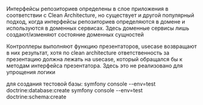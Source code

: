 

Интерфейсы репозиториев определены в слое приложения в соответствии с Clean Architecture, но существует и другой популярный подход, 
когда интерфейсы репозиториев определяются в домене и используются в доменных сервисах. Здесь доменные сервисы 
лишь создают/изменяют состояние доменных сущностей

Контроллеры выполняют функцию презентаторов, usecase возвращают в них результат, 
хотя по clean architecture ответственность за презентацию должна лежать на usecase, который обращался бы к методам
интерфейса презентатора. Здесь это не реализовано для упрощения логики

для создания тестовой базы:
symfony console --env=test doctrine:database:create
symfony console --env=test doctrine:schema:create

